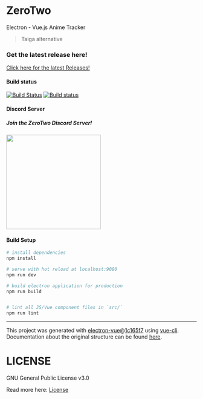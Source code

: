 # ZeroTwo
Electron - Vue.js Anime Tracker

> Taiga alternative

### Get the latest release here!
[Click here for the latest Releases!](https://github.com/NicoAiko/zerotwo/releases)

#### Build status

[![Build Status](https://travis-ci.org/NicoAiko/zerotwo.svg?branch=v0.4.4-beta)](https://travis-ci.org/NicoAiko/zerotwo)
[![Build status](https://ci.appveyor.com/api/projects/status/goacd72jf5oopi47?svg=true)](https://ci.appveyor.com/project/NicoAiko/zerotwo)

#### Discord Server

##### Join the ZeroTwo Discord Server!

[<img src="https://www.grischabock.ch/media/36-discord-banner-png/" width="250">](https://discord.gg/sTpR4Gw)

#### Build Setup

``` bash
# install dependencies
npm install

# serve with hot reload at localhost:9080
npm run dev

# build electron application for production
npm run build


# lint all JS/Vue component files in `src/`
npm run lint

```

---

This project was generated with [electron-vue](https://github.com/SimulatedGREG/electron-vue)@[1c165f7](https://github.com/SimulatedGREG/electron-vue/tree/1c165f7c5e56edaf48be0fbb70838a1af26bb015) using [vue-cli](https://github.com/vuejs/vue-cli). Documentation about the original structure can be found [here](https://simulatedgreg.gitbooks.io/electron-vue/content/index.html).

# LICENSE

GNU General Public License v3.0

Read more here: [License](LICENSE)
